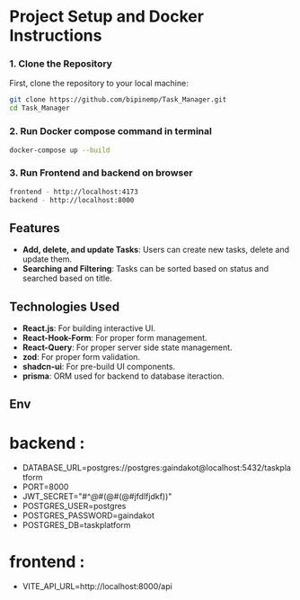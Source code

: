# Project Setup and Docker Instructions

### 1. Clone the Repository

First, clone the repository to your local machine:

```bash
git clone https://github.com/bipinemp/Task_Manager.git
cd Task_Manager
```

### 2. Run Docker compose command in terminal

```bash
docker-compose up --build
```

### 3. Run Frontend and backend on browser

```bash
frontend - http://localhost:4173
backend - http://localhost:8000
```

## Features

- **Add, delete, and update Tasks**: Users can create new tasks, delete and update them.
- **Searching and Filtering**: Tasks can be sorted based on status and searched based on title.

## Technologies Used
- **React.js**: For building interactive UI.
- **React-Hook-Form**: For proper form management.
- **React-Query**: For proper server side state management.
- **zod**: For proper form validation.
- **shadcn-ui**: For pre-build UI components.
- **prisma**: ORM used for backend to database iteraction.

## Env
# backend : 
- DATABASE_URL=postgres://postgres:gaindakot@localhost:5432/taskplatform
- PORT=8000
- JWT_SECRET="#^*@*#(@#(@#jfdlfjdkf))"
- POSTGRES_USER=postgres
- POSTGRES_PASSWORD=gaindakot
- POSTGRES_DB=taskplatform

# frontend :
- VITE_API_URL=http://localhost:8000/api

